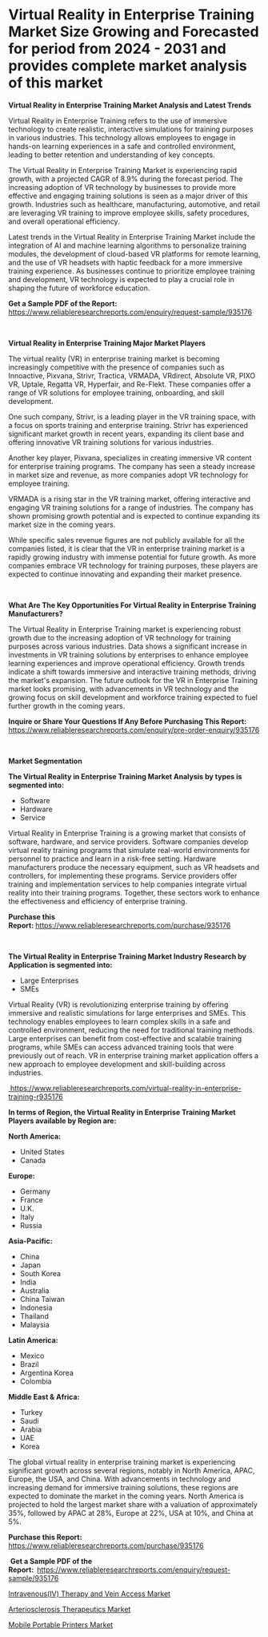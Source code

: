 <p><h1>Virtual Reality in Enterprise Training Market Size Growing and Forecasted for period from 2024 - 2031 and provides complete market analysis of this market</h1></p><p><strong>Virtual Reality in Enterprise Training Market Analysis and Latest Trends</strong></p>
<p><p>Virtual Reality in Enterprise Training refers to the use of immersive technology to create realistic, interactive simulations for training purposes in various industries. This technology allows employees to engage in hands-on learning experiences in a safe and controlled environment, leading to better retention and understanding of key concepts.</p><p>The Virtual Reality in Enterprise Training Market is experiencing rapid growth, with a projected CAGR of 8.9% during the forecast period. The increasing adoption of VR technology by businesses to provide more effective and engaging training solutions is seen as a major driver of this growth. Industries such as healthcare, manufacturing, automotive, and retail are leveraging VR training to improve employee skills, safety procedures, and overall operational efficiency.</p><p>Latest trends in the Virtual Reality in Enterprise Training Market include the integration of AI and machine learning algorithms to personalize training modules, the development of cloud-based VR platforms for remote learning, and the use of VR headsets with haptic feedback for a more immersive training experience. As businesses continue to prioritize employee training and development, VR technology is expected to play a crucial role in shaping the future of workforce education.</p></p>
<p><strong>Get a Sample PDF of the Report:&nbsp;</strong> <a href="https://www.reliableresearchreports.com/enquiry/request-sample/935176">https://www.reliableresearchreports.com/enquiry/request-sample/935176</a></p>
<p>&nbsp;</p>
<p><strong>Virtual Reality in Enterprise Training Major Market Players</strong></p>
<p><p>The virtual reality (VR) in enterprise training market is becoming increasingly competitive with the presence of companies such as Innoactive, Pixvana, Strivr, Tractica, VRMADA, VRdirect, Absolute VR, PIXO VR, Uptale, Regatta VR, Hyperfair, and Re-Flekt. These companies offer a range of VR solutions for employee training, onboarding, and skill development.</p><p>One such company, Strivr, is a leading player in the VR training space, with a focus on sports training and enterprise training. Strivr has experienced significant market growth in recent years, expanding its client base and offering innovative VR training solutions for various industries.</p><p>Another key player, Pixvana, specializes in creating immersive VR content for enterprise training programs. The company has seen a steady increase in market size and revenue, as more companies adopt VR technology for employee training.</p><p>VRMADA is a rising star in the VR training market, offering interactive and engaging VR training solutions for a range of industries. The company has shown promising growth potential and is expected to continue expanding its market size in the coming years.</p><p>While specific sales revenue figures are not publicly available for all the companies listed, it is clear that the VR in enterprise training market is a rapidly growing industry with immense potential for future growth. As more companies embrace VR technology for training purposes, these players are expected to continue innovating and expanding their market presence.</p></p>
<p>&nbsp;</p>
<p><strong>What Are The Key Opportunities For Virtual Reality in Enterprise Training Manufacturers?</strong></p>
<p><p>The Virtual Reality in Enterprise Training market is experiencing robust growth due to the increasing adoption of VR technology for training purposes across various industries. Data shows a significant increase in investments in VR training solutions by enterprises to enhance employee learning experiences and improve operational efficiency. Growth trends indicate a shift towards immersive and interactive training methods, driving the market's expansion. The future outlook for the VR in Enterprise Training market looks promising, with advancements in VR technology and the growing focus on skill development and workforce training expected to fuel further growth in the coming years.</p></p>
<p><strong>Inquire or Share Your Questions If Any Before Purchasing This Report:</strong> <a href="https://www.reliableresearchreports.com/enquiry/pre-order-enquiry/935176">https://www.reliableresearchreports.com/enquiry/pre-order-enquiry/935176</a></p>
<p>&nbsp;</p>
<p><strong>Market Segmentation</strong></p>
<p><strong>The Virtual Reality in Enterprise Training Market Analysis by types is segmented into:</strong></p>
<p><ul><li>Software</li><li>Hardware</li><li>Service</li></ul></p>
<p><p>Virtual Reality in Enterprise Training is a growing market that consists of software, hardware, and service providers. Software companies develop virtual reality training programs that simulate real-world environments for personnel to practice and learn in a risk-free setting. Hardware manufacturers produce the necessary equipment, such as VR headsets and controllers, for implementing these programs. Service providers offer training and implementation services to help companies integrate virtual reality into their training programs. Together, these sectors work to enhance the effectiveness and efficiency of enterprise training.</p></p>
<p><strong>Purchase this Report:&nbsp;</strong><a href="https://www.reliableresearchreports.com/purchase/935176">https://www.reliableresearchreports.com/purchase/935176</a></p>
<p>&nbsp;</p>
<p><strong>The Virtual Reality in Enterprise Training Market Industry Research by Application is segmented into:</strong></p>
<p><ul><li>Large Enterprises</li><li>SMEs</li></ul></p>
<p><p>Virtual Reality (VR) is revolutionizing enterprise training by offering immersive and realistic simulations for large enterprises and SMEs. This technology enables employees to learn complex skills in a safe and controlled environment, reducing the need for traditional training methods. Large enterprises can benefit from cost-effective and scalable training programs, while SMEs can access advanced training tools that were previously out of reach. VR in enterprise training market application offers a new approach to employee development and skill-building across industries.</p></p>
<p><a href="https://www.reliableresearchreports.com/virtual-reality-in-enterprise-training-r935176">&nbsp;https://www.reliableresearchreports.com/virtual-reality-in-enterprise-training-r935176</a></p>
<p><strong>In terms of Region, the Virtual Reality in Enterprise Training Market Players available by Region are:</strong></p>
<p>
    <p> <strong> North America: </strong>
        <ul>
            <li>United States</li>
            <li>Canada</li>
        </ul>
        </p> 
    <p> <strong> Europe: </strong>
        <ul>
            <li>Germany</li>
            <li>France</li>
            <li>U.K.</li>
            <li>Italy</li>
            <li>Russia</li>
        </ul>
        </p> 
    <p> <strong> Asia-Pacific: </strong>
        <ul>
            <li>China</li>
            <li>Japan</li>
            <li>South Korea</li>
            <li>India</li>
            <li>Australia</li>
            <li>China Taiwan</li>
            <li>Indonesia</li>
            <li>Thailand</li>
            <li>Malaysia</li>
        </ul>
        </p> 
    <p> <strong> Latin America: </strong>
        <ul>
            <li>Mexico</li>
            <li>Brazil</li>
            <li>Argentina Korea</li>
            <li>Colombia</li>
        </ul>
        </p> 
    <p> <strong> Middle East & Africa: </strong>
        <ul>
            <li>Turkey</li>
            <li>Saudi</li>
            <li>Arabia</li>
            <li>UAE</li>
            <li>Korea</li>
        </ul>
    </p>
    </p>
<p><p>The global virtual reality in enterprise training market is experiencing significant growth across several regions, notably in North America, APAC, Europe, the USA, and China. With advancements in technology and increasing demand for immersive training solutions, these regions are expected to dominate the market in the coming years. North America is projected to hold the largest market share with a valuation of approximately 35%, followed by APAC at 28%, Europe at 22%, USA at 10%, and China at 5%.</p></p>
<p><strong>Purchase this Report: </strong><a href="https://www.reliableresearchreports.com/purchase/935176">https://www.reliableresearchreports.com/purchase/935176</a></p>
<p>&nbsp;<strong>Get a Sample PDF of the Report:&nbsp;&nbsp;</strong><a href="https://www.reliableresearchreports.com/enquiry/request-sample/935176">https://www.reliableresearchreports.com/enquiry/request-sample/935176</a></p>
<p><strong></strong></p>
<p><p><a href="https://www.linkedin.com/pulse/intravenousiv-therapy-vein-access-market-size-reveals-best-marketing-3uame">Intravenous(IV) Therapy and Vein Access Market</a></p><p><a href="https://github.com/RoccoManning/Market-Research-Report-List-4/blob/main/arteriosclerosis-therapeutics-market.md">Arteriosclerosis Therapeutics Market</a></p><p><a href="https://www.linkedin.com/pulse/mobile-portable-printers-market-trends-forecast-competitive-xmvuc">Mobile Portable Printers Market</a></p></p>